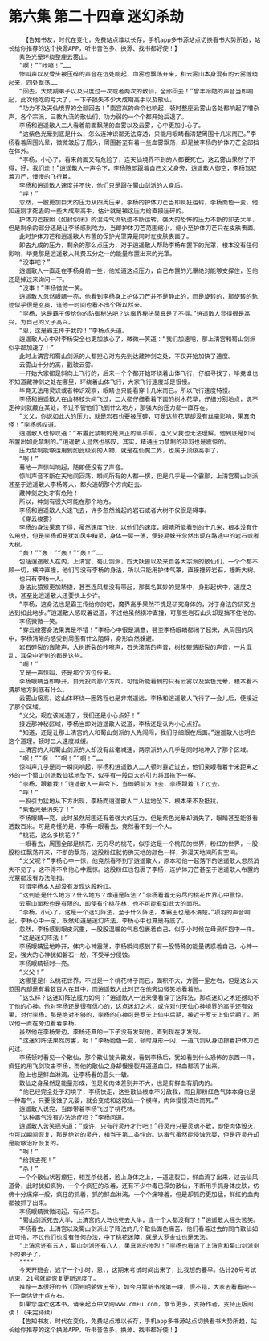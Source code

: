 # 第六集 第二十四章 迷幻杀劫
        【告知书友，时代在变化，免费站点难以长存，手机app多书源站点切换看书大势所趋，站长给你推荐的这个换源APP，听书音色多、换源、找书都好使！】
       紫色光晕环绕整座云雾山。
       “啊！”“咔嚓！”……
       惨叫声以及骨头被压碎的声音在远处响起，血雾也飘荡开来，和云雾山本身混有的云雾缠绕起来，四处飘荡……
       “回去，大成期弟子以及只度过一次或者两次的散仙，全部回去！”曾丰冷酷的声音当即响起，此次他吃的亏大了，一下子损失不少大成期高手以及散仙。
       “功力不及天仙境界的全部回去！”南宫岚的命令也响起，顿时整座云雾山各处都响起了嘈杂声，各个宗派，三教九流的散仙们，功力弱的一个个都开始后退了。
       李杨和逍遥散人二人看着前面飘荡的血雾以及云雾，心中更加小心了。
       “这紫色光晕到底是什么，怎么连神识都无法穿透，只能用眼睛看清楚周围十几米而已。”李杨看着周围光晕，微微皱起了眉头，周围甚至有着一些血雾飘荡，却是被李杨的护体刀芒全部挡在体外。
       “李杨，小心了，看来前面又有危险了，连天仙境界不到的人都要死亡，这云雾山果然了不得，好，我们走！”逍遥散人一声令下，李杨随即跟着自己义父身旁，逍遥散人御空，李杨驾驭着刀芒，慢慢的飞行着。
       李杨和逍遥散人速度并不快，他们只是跟在蜀山剑派的人身后。
       “呼！”
       忽然，一股更加巨大的压力从四周压来，李杨的护体刀芒当即疯狂运转，李杨面色一变，他知道刚才死去的一些大成期高手，估计就是被这压力给直接压碎的。
       护体刀芒按照《如封似闭》的混沌气流轨迹不断运转，强大的恐怖的压力不断的卸去大半，但是剩余的部分还是让李杨感到吃力，当即护体刀芒范围缩小，缩小至护体刀芒只在皮肤表面。
       此时护体刀芒和逍遥散人布置的保护光罩算是同时在皮肤表面了。
       卸去九成的压力，剩余的那么点压力，对于逍遥散人帮助李杨布置下的光罩，根本没有任何影响，毕竟那是逍遥散人耗费五分之一的能量布置出来的光罩。
       “没事吧？”
       逍遥散人一直走在李杨身前一些，他知道这点压力，自己布置的光罩绝对能够支撑住，但他还是掉过来询问一下。
       “没事！”李杨微微一笑。
       逍遥散人忽然眼睛一亮，他看到李杨身上护体刀芒并不是静止的，而是旋转的，那旋转的轨迹似乎很是玄奥，连他一时间也看不出个所以然来。
       “李杨，这是霸王传给你的防御秘法吧？这魔界秘法果真是了不得。”逍遥散人显得很是高兴，为自己的义子高兴。
       “恩，这是霸王传于我的！”李杨点头道。
       逍遥散人心中对李杨安全也更加放心了，微微一笑道：“我们加速吧，那上清宫和蜀山剑派似乎都加速了！”
       此时上清宫和蜀山剑派的人都担心对方先到达藏神剑之处，不仅开始加快了速度。
       云雾山十分的高，戳破云雾。
       一开始大家都是斜向上飞行的，后来一个个都开始环绕着山体飞行，仔细寻找了，毕竟谁也不知道藏神剑之处在哪里，环绕着山体飞行，大家飞行速度却是很慢。
       毕竟无法用灵识或者神识观察，眼睛也只能看穿十几米而已。所以飞行速度特慢。
       李杨和逍遥散人在山林枝头间飞过，二人都仔细看着下面的树木花草，仔细分别地点，说不定神剑就藏在某处，不过不管他们飞到什么地方，那强大的压力都一直存在。
       “义父，你说如此大的压力，就是岩石也要被压碎，可是这些花草却没有丝毫影响，果真奇怪！”李杨感叹道。
       逍遥散人也惊叹道：“布置此禁制的是真正的高手啊，连义父我也无法理解，他到底是如何布置出如此禁制的。”逍遥散人显然也感叹，其实，精通压力禁制的项羽也是震惊的。
       压力禁制能够运用到如此级别的人物，就是在仙魔二界，也属于顶级高手了。
       “啊！”
       蓦地一声惊叫响起，随即便没有了声音。
       惊叫声音不断在天地间回荡，瞬间所有的人都一愣，但是几乎是一个霎那，上清宫蜀山剑派甚至于逍遥散人李杨等人，都火速朝那个方向赶去。
       藏神剑之处才有危险！
       所以，神剑有很大可能在那个地方。
       李杨和逍遥散人火速飞去，许多忽然耸起的岩石或者大树不仅很是碍事。
       《穿云梭雾》
       李杨的身法果真了得，虽然速度飞快，以他们的速度，眼睛所能看到的十几米，根本没有什么用处，但是李杨却是犹如风中精灵，身体一晃一荡，便轻易躲开忽然出现在路途中的岩石或者大树。
       “轰！”“轰！”“轰！”“轰！”……
       包括逍遥散人在内，上清宫、蜀山剑派，四大妖兽以及来自各大宗派的散仙们，一个个都不顾一切，横冲直撞，他们可没有李杨的身法，所以只能用护体气罩，直接撞碎岩石，撞断大树。
       也只有李杨一人。
       身法比猿猴更加矫捷，甚至连风都没有带起，那莫名其妙的晃荡中，身形起伏中，速度之快，甚至比逍遥散人还要快上少许。
       “李杨，这身法也是霸王传给你的吧，魔界高手果然不愧是研究身体的，对于身法的研究也达到如此地步。”逍遥散人感叹着说道，不过他虽然横冲直撞，可那些岩石山头却是挡不住他的。
       李杨微微一笑。
       “穿云梭雾身法果真是不错！”李杨心中很是满意，甚至李杨眼睛都闭了起来，从周围的风中，李杨清晰的感受到周围有什么阻碍，身形自然躲避。
       岩石碎裂的轰隆声，大树断裂的咔嚓声，石头滚落的声音，树枝砸落断裂的声音，一片混乱，耳朵中听到的都是这些。
       “啊！”
       又是一声惊叫，还是那个方位传来。
       李杨眼睛当即睁开，目光投向那个方向，可惜所能看到的只有云雾以及紫色光晕，根本看不清那地方到底有什么。
       云雾山极高，这山体环绕一圈路程也是非常遥远，李杨和逍遥散人飞行了一会儿后，便接近了那个区域。
       “义父，现在该减速了，我们还是小心点好！”
       接近那神秘区域，李杨当即对逍遥散人说道，李杨还是认为小心点好。
       “知道，还是让那上清宫的人和蜀山剑派的人先闯闯，我们仔细跟在后面。”逍遥散人也明白这个道理，顿时二人速度减缓。
       上清宫的人和蜀山剑派的人却没有丝毫减速，两宗派的人几乎是同时地冲入了那个区域。
       “啊！”“啊！”“啊！”“啊！”……
       惊叫声几乎是同一瞬间响起，李杨和逍遥散人二人顿时靠近过去，他们亲眼看着十米距离之外的一个蜀山剑派散仙猛地坠下，似乎有一股巨大的引力将其拖下一样。
       “李杨，跟着我！”逍遥散人一声令下，当即朝前方飞去，李杨跟着飞了过去。
       “呼！”
       一股引力猛地从下方出现，李杨而逍遥散人二人猛地坠下，根本来不及抵抗。
       “紫色光晕消失了！”
       李杨眼睛一亮，此时虽然周围还有着强大的压力，但是紫色光晕却消失了，眼睛甚至能够看透数百米。可是奇怪的是，李杨一眼看去，竟然看不到一个人。
       “桃花，这么多桃花？”
       一眼看去，周围全部是桃花，无穷尽的桃花，似乎这是一个桃花的世界，粉红的世界，一股股粉红飘荡开来，不断的飘荡，这股粉红就仿佛天地的颜色一样，弥漫天地间所有空间。
       “义父呢？”李杨心中一惊，他竟然看不到了逍遥散人，原本和他一起落下的逍遥散人忽然消失不见了，这不得不令他心中震惊。这股粉红也包裹了李杨，连护体刀芒甚至于逍遥散人布置的光罩都没有办法阻挡。
       可惜李杨本人却没有发现这股粉红。
       “这到底是什么地方？什么地方？难道是阵法？”李杨看着无穷尽的桃花世界心中震惊。
       云雾山面积也是有限的，即使有个桃花林，也不可能有如此大的面积。
       “李杨，小心了，这是一个迷幻阵法，至于什么阵法，本霸王也是不清楚。”项羽的声音响起，李杨心中一定，既然知道是迷幻阵法，李杨心中也算是有底了。
       忽然，李杨感到眼皮沉重，一股股温暖的气息包裹着自己，似乎小时候在母亲怀抱中一样。
       “这是迷幻阵法！”
       李杨眼睛猛地睁开，体内心神震荡，李杨瞬间感到了有一股特殊的能量诱惑着自己，心神一定，强大的心神犹如磐石一般，不受半分侵蚀。
       李杨眼睛顿时一亮。
       “义父！”
       这哪里是什么桃花世界，不过是一个桃花林子而已，面积不大，方圆一里左右，但是这么大范围内却是有着数百人在其中，而逍遥散人此时正在他旁边微笑地看着他。
       “这么样？这迷幻阵法威力如何？”逍遥散人一进来便看穿了这阵法，那点迷幻之术还撼动不了他的心神。他对李杨还是很有信心的，这点迷幻之术，或许对付天仙心神境界的高手还有效果，对付李杨，那是绝对不够的，李杨的心神可是罗天上仙中后期，接近于罗天上仙后期了。所以他一直在旁边看着李杨。
       虽然他在李杨旁边，李杨还真的一下子没有发现他，直到现在才发现。
       “这迷幻阵法果然厉害，呃！”李杨脸色一变，顿时身形一闪，一道飞剑从身边擦着护体刀芒闪过。
       李杨顿时看见一个散仙，那个散仙披头散发，看到李杨后，犹如看到什么恐怖的东西一样，疯狂的用飞剑攻击李杨，而他的散仙之身却慢慢裂开道道血口，鲜血都流了出来。
       脸上也是鲜血淋漓，让李杨看的眉头一皱。
       散仙之身虽然是能量形成，但是和肉体差别并不大，也是有鲜血有肌肉的。
       “他已经完全处于幻境了，李杨快走，这些散仙根本不分敌我，而且那粉红色气体本身也是一种毒气，只要侵蚀了元婴，就会变成和这散仙一个模样，肉体慢慢溃烂而死。”
       逍遥散人说完，当即带着李杨飞过了桃花林。
       “这种毒气没有办法治疗吗？”李杨问道。
       逍遥散人苦笑摇头道：“或许，只有荇灵丹才行吧！”荇灵丹只要灵魂不散，即使肉体毁灭，也可以瞬间恢复，那是绝对的灵丹，相当于第二条性命。这毒气虽然能侵蚀元婴，但是荇灵丹却是能够治疗恢复的。
       “啊！”
       “给我去死！”
       “杀！”
       一个个散仙状若癫狂，相互杀伐着，脸上身体之上，一道道裂口，鲜血流了出来，过去仙风道骨，此时犹如疯狗，一个个疯狂的杀着，还有不少中毒已深的散仙，不断用手抓身体皮肤，仿佛十分痛痒一般，疯狂的抓着，抓的鲜血淋漓，一个个痛嚎着，但是却抓的更加猛，鲜红的血肉都被抓了出来。
       李杨眼睛微微闭起，有点不忍。
       “蜀山剑派死去大半，上清宫的人马也死去大半，连十个人都没有了！”逍遥散人摇头苦笑。
       李杨看去，上清宫以及蜀山剑派出了阵法的几个散仙面色痛苦，他们看着过去的同门散仙如此可怜，不过他们也没有任何办法，中了桃花迷障，就是大罗金仙也是无法。
       “上清宫还有五人，蜀山剑派还有八人，果真死的惨烈！”李杨也看清了上清宫和蜀山剑派剩下的弟子了。
       ****
       今天开班会，迟了一个小时，恩，，这期末考试时间出来了，比我想的要早。估计20号考试结束，21号就能恢复更新速度了。
       推荐一本很好的书《回到明朝做王爷》，如今月票新书榜第一哦，很不错，大家去看看吧~~下一章估计十点左右。
       如果您喜欢这本书，请来起点中文网www.cmFu.com，章节更多，支持作者，支持正版阅读！（未完待续）
       【告知书友，时代在变化，免费站点难以长存，手机app多书源站点切换看书大势所趋，站长给你推荐的这个换源APP，听书音色多、换源、找书都好使！】
